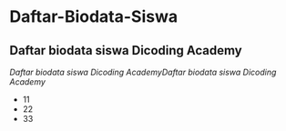 # Daftar-Biodata-Siswa

Daftar biodata siswa Dicoding Academy
--
*Daftar biodata siswa Dicoding AcademyDaftar biodata siswa Dicoding Academy*

- 11
- 22
- 33
